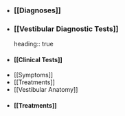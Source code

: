 - ### [[Diagnoses]]
- ### [[Vestibular Diagnostic Tests]]
  heading:: true
- #### [[Clinical Tests]]
- [[Symptoms]]
- [[Treatments]]
- [[Vestibular Anatomy]]
- #### [[Treatments]]